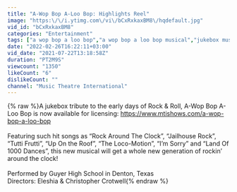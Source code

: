 ```yaml
---
title: "A-Wop Bop A-Loo Bop: Highlights Reel"
image: "https:\/\/i.ytimg.com\/vi\/bCxRxkaxBM8\/hqdefault.jpg"
vid_id: "bCxRxkaxBM8"
categories: "Entertainment"
tags: ["a wop bop a loo bop","a wop bop a loo bop musical","jukebox musical"]
date: "2022-02-26T16:22:11+03:00"
vid_date: "2021-07-22T13:18:58Z"
duration: "PT2M9S"
viewcount: "1350"
likeCount: "6"
dislikeCount: ""
channel: "Music Theatre International"
---
```

{% raw %}A jukebox tribute to the early days of Rock &amp; Roll,  A-Wop Bop A-Loo Bop is now available for licensing: <a rel="nofollow" target="blank" href="https://www.mtishows.com/a-wop-bop-a-loo-bop">https://www.mtishows.com/a-wop-bop-a-loo-bop</a><br /><br />Featuring such hit songs as “Rock Around The Clock”, “Jailhouse Rock”, “Tutti Frutti”, “Up On the Roof”, “The Loco-Motion”, “I’m Sorry” and “Land Of 1000 Dances”, this new musical will get a whole new generation of rockin’ around the clock!<br /><br />Performed by Guyer High School in Denton, Texas<br />Directors: Eleshia &amp; Christopher Crotwell{% endraw %}
